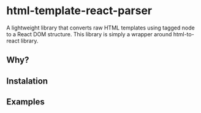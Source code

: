 # html-template-react-parser
A lightweight library that converts raw HTML templates using tagged node to a React DOM structure.
This library is simply a wrapper around html-to-react library.


## Why?


## Instalation


## Examples
